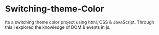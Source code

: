 # Switching-theme-Color
Its a switching theme color project using html, CSS &amp; JavaScript. Through this I explored the knowledge of DOM &amp; events in js.
